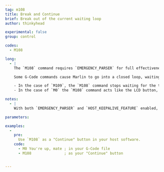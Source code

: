 ```yaml
---
tag: m108
title: Break and Continue
brief: Break out of the current waiting loop
author: thinkyhead

experimental: false
group: control

codes:
  - M108

long:
  - |
    The `M108` command requires `EMERGENCY_PARSER` for full effectiveness. (Otherwise a full queue blocks the parser.)

    Some G-Code commands cause Marlin to go into a closed loop, waiting indefinitely for a certain state or event. For example, `M109` waits for the target temperature to be reached, and `M0` waits for an LCD click.

    - In the case of `M109`, the `M108` command stops waiting for the target temperature and continues processing G-Code. This may result in "cold extrude" messages. For a full stop use `M112`.
    - In the case of `M0` the `M108` command acts like the LCD button, breaking out of `M0` and continuing to process the G-Code queue.

notes:
  - |
    With both `EMERGENCY_PARSER` and `HOST_KEEPALIVE_FEATURE` enabled, hosts will be able to prompt for continuation or cancellation, confirming with `M108` and cancelling with `M112`.

parameters:

examples:
  -
    pre:
      Use `M108` as a "Continue" button in your host software.
    code:
      - M0 You're up, mate ; in your G-Code file
      - M108               ; as your "Continue" button


---
```

